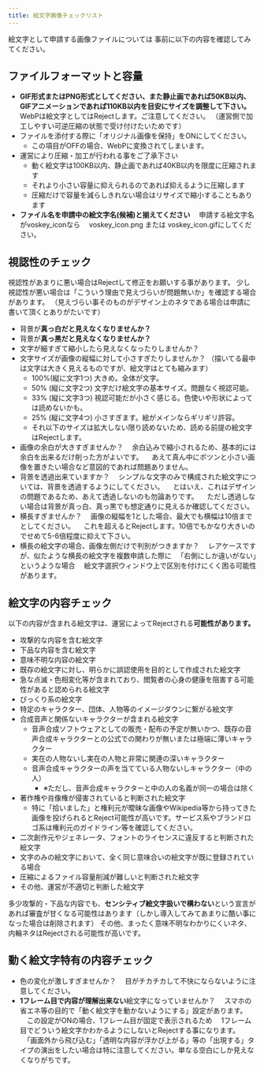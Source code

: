 ```yaml
---
title: 絵文字画像チェックリスト
---
```


絵文字として申請する画像ファイルについては
事前に以下の内容を確認してみてください。

## ファイルフォーマットと容量

- **GIF形式またはPNG形式としてください、また静止画であれば50KB以内、GIFアニメーションであれば110KB以内を目安にサイズを調整して下さい。**
 WebPは絵文字としてはRejectします。ご注意してください。
（運営側で加工しやすい可逆圧縮の状態で受け付けたいためです）
- ファイルを添付する際に「オリジナル画像を保持」をONにしてください。
    - この項目がOFFの場合、WebPに変換されてしまいます。
- 運営により圧縮・加工が行われる事をご了承下さい
    - 動く絵文字は100KB以内、静止画であれば40KB以内を限度に圧縮されます
    - それより小さい容量に抑えられるのであれば抑えるように圧縮します
    - 圧縮だけで容量を減らしきれない場合はリサイズで縮小することもあります
- **ファイル名を申請中の絵文字名(候補)と揃えてください**
　申請する絵文字名がvoskey_iconなら
　voskey_icon.png または voskey_icon.gifにしてください。

## 視認性のチェック

視認性があまりに悪い場合はRejectして修正をお願いする事があります。
少し視認性が悪い場合は「こういう理由で見えづらいが問題無いか」を確認する場合があります。
（見えづらい事そのものがデザイン上のネタである場合は申請に書いて頂くとありがたいです）

- 背景が**真っ白だと見えなくなりませんか？**
- 背景が**真っ黒だと見えなくなりませんか？**
- 文字が細すぎて縮小したら見えなくなったりしませんか？
- 文字サイズが画像の縦幅に対して小さすぎたりしませんか？
 （描いてる最中は文字は大きく見えるものですが、絵文字はとても縮みます）
    - 100%(縦に文字1つ) 大きめ。全体が文字。
    - 50% (縦に文字2つ) 文字だけ絵文字の基本サイズ。問題なく視認可能。
    - 33% (縦に文字3つ) 視認可能だが小さく感じる。色使いや形状によっては読めないかも。
    - 25% (縦に文字4つ) 小さすぎます。絵がメインならギリギリ許容。
    - それ以下のサイズは拡大しない限り読めないため、読める前提の絵文字はRejectします。
- 画像の余白が大きすぎませんか？
　余白込みで縮小されるため、基本的には余白を出来るだけ削った方がよいです。
　あえて真ん中にポツンと小さい画像を置きたい場合など意図的であれば問題ありません。
- 背景を透過出来ていますか？
　シンプルな文字のみで構成された絵文字については、背景を透過するようにしてください。
　とはいえ、これはデザインの問題であるため、あえて透過しないのも勿論ありです。
　ただし透過しない場合は背景が真っ白、真っ黒でも想定通りに見えるか確認してください。
- 横長すぎませんか？
　画像の縦幅を1とした場合、最大でも横幅は10倍までとしてください。
　これを超えるとRejectします。10倍でもかなり大きいのでせめて5-6倍程度に抑えて下さい。
- 横長の絵文字の場合、画像左側だけで判別がつきますか？
　レアケースですが、似たような横長の絵文字を複数申請した際に
　「右側にしか違いがない」というような場合
　絵文字選択ウィンドウ上で区別を付けにくく困る可能性があります。

## 絵文字の内容チェック

以下の内容が含まれる絵文字は、運営によってRejectされる**可能性があります。**

- 攻撃的な内容を含む絵文字
- 下品な内容を含む絵文字
- 意味不明な内容の絵文字
- 既存の絵文字に対し、明らかに誤認使用を目的として作成された絵文字
- 急な点滅・色相変化等が含まれており、閲覧者の心身の健康を阻害する可能性があると認められる絵文字
- びっくり系の絵文字
- 特定のキャラクター、団体、人物等のイメージダウンに繋がる絵文字
- 合成音声と関係ないキャラクターが含まれる絵文字
    - 音声合成ソフトウェアとしての販売・配布の予定が無いかつ、既存の音声合成キャラクターとの公式での関わりが無いまたは極端に薄いキャラクター
    - 実在の人物ないし実在の人物と非常に関連の深いキャラクター
    - 音声合成キャラクターの声を当てている人物ないしキャラクター（中の人）
        - ※ただし、音声合成キャラクターと中の人の名義が同一の場合は除く
- 著作権や肖像権が侵害されていると判断された絵文字
    - 特に「拾いました」と権利元が曖昧な画像やWikipedia等から持ってきた画像を投げられるとReject可能性が高いです。サービス系やブランドロゴ系は権利元のガイドライン等を確認してください。
- 二次創作元やジェネレータ、フォントのライセンスに違反すると判断された絵文字
- 文字のみの絵文字において、全く同じ意味合いの絵文字が既に登録されている場合
- 圧縮によるファイル容量削減が難しいと判断された絵文字
- その他、運営が不適切と判断した絵文字

多少攻撃的・下品な内容でも、**センシティブ絵文字扱いで構わない**という宣言があれば審査が甘くなる可能性はあります（しかし導入してみてあまりに酷い事になった場合は削除されます）
その他、まったく意味不明なわかりにくいネタ、内輪ネタはRejectされる可能性が高いです。

## 動く絵文字特有の内容チェック

- 色の変化が激しすぎませんか？
　目がチカチカして不快にならないように注意してください。
- **1フレーム目で内容が理解出来ない**絵文字になっていませんか？
　スマホの省エネ等の目的で「動く絵文字を動かないようにする」設定があります。
　この設定がONの場合、1フレーム目が固定で表示されるため
　1フレーム目でどういう絵文字かわかるようにしないとRejectする事になります。
　「画面外から飛び込む」「透明な内容が浮かび上がる」等の「出現する」タイプの演出をしたい場合は特に注意してください。単なる空白にしか見えなくなりがちです。
